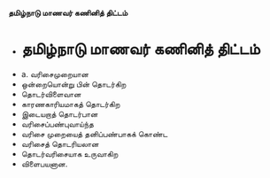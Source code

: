 **தமிழ்நாடு மாணவர் கணினித் திட்டம்**
- # தமிழ்நாடு மாணவர் கணினித் திட்டம்
- a. வரிசைமுறையான
- ஒன்றையொன்று பின் தொடர்கிற
- தொடர்விளைவான
- காரணகாரியமாகத் தொடர்கிற
- இடையறாத் தொடர்பான
- வரிசைப்பண்புவாய்ந்த
- வரிசை முறையைத் தனிப்பண்பாகக் கொண்ட
- வரிசைத் தொடரியலான
- தொடர்வரிசையாக உருவாகிற
- விளைபயனான.

